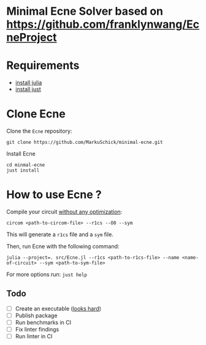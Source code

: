 # Minimal Ecne Solver based on https://github.com/franklynwang/EcneProject

# Requirements

- [install julia](https://github.com/JuliaLang/juliaup)
- [install just](https://github.com/casey/just)

# Clone Ecne

Clone the `Ecne` repository:

```
git clone https://github.com/MarkuSchick/minimal-ecne.git
```

Install Ecne

```
cd minmal-ecne
just install
```

# How to use Ecne ?

Compile your circuit [without any optimization](https://docs.circom.io/getting-started/compilation-options/#flags-and-options-related-to-the-compilers-output):

```
circom <path-to-circom-file> --r1cs --O0 --sym
```

This will generate a `r1cs` file and a `sym` file.

Then, run Ecne with the following command:

```
julia --project=. src/Ecne.jl --r1cs <path-to-r1cs-file> --name <name-of-circuit> --sym <path-to-sym-file>
```

For more options run: `just help`

## Todo

- [ ] Create an executable ([looks hard](https://discourse.julialang.org/t/how-to-create-an-exe-file-from-julia-code/30004/57))
- [ ] Publish package
- [ ] Run benchmarks in CI
- [ ] Fix linter findings
- [ ] Run linter in CI
